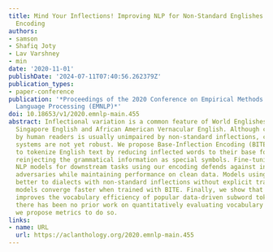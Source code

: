 ```yaml
---
title: Mind Your Inflections! Improving NLP for Non-Standard Englishes with Base-Inflection
  Encoding
authors:
- samson
- Shafiq Joty
- Lav Varshney
- min
date: '2020-11-01'
publishDate: '2024-07-11T07:40:56.262379Z'
publication_types:
- paper-conference
publication: '*Proceedings of the 2020 Conference on Empirical Methods in Natural
  Language Processing (EMNLP)*'
doi: 10.18653/v1/2020.emnlp-main.455
abstract: Inflectional variation is a common feature of World Englishes such as Colloquial
  Singapore English and African American Vernacular English. Although comprehension
  by human readers is usually unimpaired by non-standard inflections, current NLP
  systems are not yet robust. We propose Base-Inflection Encoding (BITE), a method
  to tokenize English text by reducing inflected words to their base forms before
  reinjecting the grammatical information as special symbols. Fine-tuning pretrained
  NLP models for downstream tasks using our encoding defends against inflectional
  adversaries while maintaining performance on clean data. Models using BITE generalize
  better to dialects with non-standard inflections without explicit training and translation
  models converge faster when trained with BITE. Finally, we show that our encoding
  improves the vocabulary efficiency of popular data-driven subword tokenizers. Since
  there has been no prior work on quantitatively evaluating vocabulary efficiency,
  we propose metrics to do so.
links:
- name: URL
  url: https://aclanthology.org/2020.emnlp-main.455
---
```

